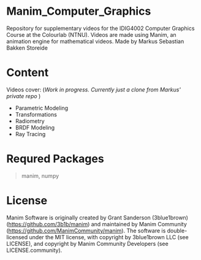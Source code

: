 # Manim_Computer_Graphics
Repository for supplementary videos for the IDIG4002 Computer Graphics Course at the Colourlab (NTNU). Videos are made using Manim, an animation engine for mathematical videos. 
Made by Markus Sebastian Bakken Storeide

# Content
Videos cover:    (*Work in progress. Currently just a clone from Markus' private repo* )

- Parametric Modeling
- Transformations
- Radiometry
- BRDF Modeling
- Ray Tracing

# Requred Packages
> manim, numpy

# License

Manim Software is originally created by Grant Sanderson (3blue1brown) (https://github.com/3b1b/manim) and maintained by Manim Community (https://github.com/ManimCommunity/manim).
The software is double-licensed under the MIT license, with copyright by 3blue1brown LLC (see LICENSE), and copyright by Manim Community Developers (see LICENSE.community).